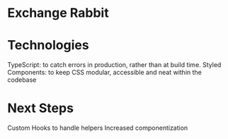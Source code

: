 # Exchange Rabbit

# Technologies

TypeScript: to catch errors in production, rather than at build time.
Styled Components: to keep CSS modular, accessible and neat within the codebase

# Next Steps

Custom Hooks to handle helpers
Increased componentization
